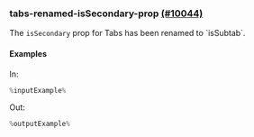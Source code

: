 ### tabs-renamed-isSecondary-prop [(#10044)](https://github.com/patternfly/patternfly-react/pull/10044)

The `isSecondary` prop for Tabs has been renamed to \`isSubtab\`.

#### Examples

In:

```jsx
%inputExample%
```

Out:

```jsx
%outputExample%
```
